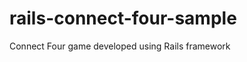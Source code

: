 rails-connect-four-sample
=========================

Connect Four game developed using Rails framework
